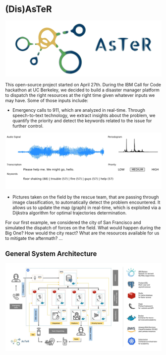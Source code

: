 # (Dis)AsTeR

![LOGO](./figures/logo_aster.png)

This open-source project started on April 27th. During the IBM Call for Code hackathon at UC Berkeley, we decided to build a disaster manager platform to dispatch the right resources at the right time given whatever inputs we may have. Some of those inputs include:

- Emergency calls to 911, which are analyzed in real-time. Through speech-to-text technology, we extract insights about the problem, we quantify the priority and detect the keywords related to the issue for further control.

![CALL](./figures/analyzed_call.png)

- Pictures taken on the field by the rescue team, that are passing through image classification, to automatically detect the problem encountered. It allows us to update the map (graph) in real-time, which is exploited via a Dijkstra algorithm for optimal trajectories determination.

For our first example, we considered the city of San Francisco and simulated the dispatch of forces on the field. What would happen during the Big One? How would the city react? What are the resources available for us to mitigate the aftermath? ...

## General System Architecture

![ARCHI](./figures/architecture.jpg)